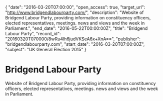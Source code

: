 {
  "date": "2016-03-20T07:00:00", 
  "open_access": true, 
  "target_url": "http://www.bridgendlabourparty.com/", 
  "description": "Website of Bridgend Labour Party, providing information on constituency officers, elected representatives, meetings. news and views and the week in Parliament.", 
  "end_date": "2016-05-22T00:00:00Z", 
  "title": "Bridgend Labour Party", 
  "record_id": "20160320T070000/8wRu4lh6judVKSeA6x+XnA==", 
  "publisher": "bridgendlabourparty.com", 
  "start_date": "2016-03-20T07:00:00Z", 
  "subject": "UK General Election 2015"
}

# Bridgend Labour Party

Website of Bridgend Labour Party, providing information on constituency officers, elected representatives, meetings. news and views and the week in Parliament.